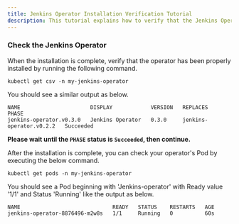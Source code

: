 ```yaml
---
title: Jenkins Operator Installation Verification Tutorial
description: This tutorial explains how to verify that the Jenkins Operator is properly installed in the namespace.
---
```


### Check the Jenkins Operator

When the installation is complete, verify that the operator has been properly installed by running the following command.

```execute
kubectl get csv -n my-jenkins-operator
```

You should see a similar output as below.

```output
NAME                      DISPLAY            VERSION   REPLACES                  PHASE
jenkins-operator.v0.3.0   Jenkins Operator   0.3.0     jenkins-operator.v0.2.2   Succeeded
```

**Please wait until the `PHASE` status is `Succeeded`, then continue.**

After the installation is complete, you can check your operator's Pod by executing the below command.

```execute
kubectl get pods -n my-jenkins-operator
```

You should see a Pod beginning with 'Jenkins-operator' with Ready value '1/1' and Status 'Running' like the output as below.

```output
NAME                             READY   STATUS    RESTARTS   AGE
jenkins-operator-8876496-m2w8s   1/1     Running   0          60s
```

